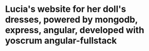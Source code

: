 Lucia's website for her doll's dresses, powered by mongodb, express, angular, developed with yoscrum angular-fullstack
============


